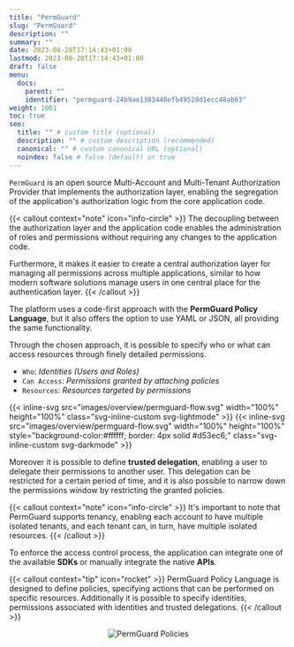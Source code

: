 ```yaml
---
title: "PermGuard"
slug: "PermGuard"
description: ""
summary: ""
date: 2023-08-20T17:14:43+01:00
lastmod: 2023-08-20T17:14:43+01:00
draft: false
menu:
  docs:
    parent: ""
    identifier: "permguard-24b9ae1383440efb49528d1ecc48ab03"
weight: 1001
toc: true
seo:
  title: "" # custom title (optional)
  description: "" # custom description (recommended)
  canonical: "" # custom canonical URL (optional)
  noindex: false # false (default) or true
---
```

`PermGuard` is an open source Multi-Account and Multi-Tenant Authorization Provider that implements the authorization layer, enabling the segregation of the application's authorization logic from the core application code.

{{< callout context="note" icon="info-circle" >}}
The decoupling between the authorization layer and the application code enables the administration of roles and permissions without requiring any changes to the application code.

Furthermore, it makes it easier to create a central authorization layer for managing all permissions across multiple applications, similar to how modern software solutions manage users in one central place for the authentication layer.
{{< /callout >}}

The platform uses a code-first approach with the **PermGuard Policy Language**, but it also offers the option to use YAML or JSON, all providing the same functionality.

Through the chosen approach, it is possible to specify who or what can access resources through finely detailed permissions.

- `Who`: *Identities (Users and Roles)*
- `Can Access`: *Permissions granted by attaching policies*
- `Resources`: *Resources targeted by permissions*

{{< inline-svg src="images/overview/permguard-flow.svg" width="100%" height="100%" class="svg-inline-custom svg-lightmode" >}}
{{< inline-svg src="images/overview/permguard-flow.svg" width="100%" height="100%" style="background-color:#ffffff; border: 4px solid #d53ec6;"  class="svg-inline-custom svg-darkmode" >}}

Moreover it is possible to define **trusted delegation**, enabling a user to delegate their permissions to another user. This delegation can be restricted for a certain period of time, and it is also possible to narrow down the permissions window by restricting the granted policies.

{{< callout context="note" icon="info-circle" >}}
It's important to note that PermGuard supports tenancy, enabling each account to have multiple isolated tenants, and each tenant can, in turn, have multiple isolated
resources.
{{< /callout >}}

To enforce the access control process, the application can integrate one of the available **SDKs** or manually integrate the native **APIs**.

{{< callout context="tip" icon="rocket" >}}
PermGuard Policy Language is designed to define policies, specifying actions that can be performed on specific resources. Additionally it is possible to specify identities, permissions associated with identities and trusted delegations.
{{< /callout >}}

<div style="text-align: center">
  <img alt="PermGuard Policies" src="/images/overview/vscode-screenshot.png"/>
</div>
